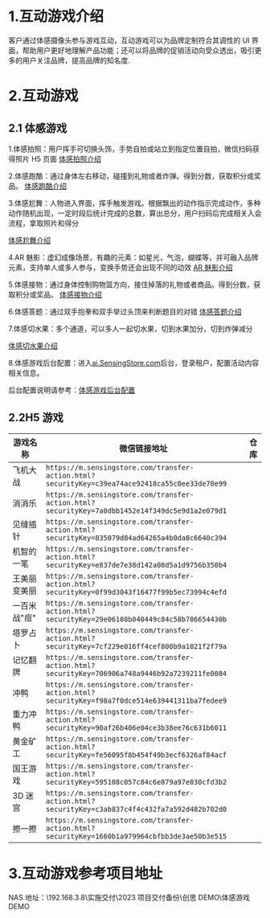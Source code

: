 # 1.互动游戏介绍

客户通过体感摄像头参与游戏互动，互动游戏可以为品牌定制符合其调性的 UI 界面，帮助用户更好地理解产品功能；还可以将品牌的促销活动向受众透出，吸引更多的用户关注品牌，提高品牌的知名度.

# 2.互动游戏

## 2.1 体感游戏

1.体感拍照：用户挥手可切换头饰，手势自拍或站立到指定位置自拍，微信扫码获得照片 H5 页面
[体感拍照介绍](https://github.com/troncell/SensingDocs/blob/main/Docs/InteractiveGames/Photo.md)

2.体感跑酷：通过身体左右移动，碰撞到礼物或者炸弹。得到分数，获取积分或奖品。
[体感跑酷介绍](https://github.com/troncell/SensingDocs/blob/main/Docs/InteractiveGames/PaoKu.md)

3.体感尬舞：人物进入界面，挥手触发游戏。根据飘出的动作指示完成动作，多种动作随机出现，一定时段后统计完成的总数，算出总分，用户扫码后完成相关入会流程，拿取照片和得分

[体感尬舞介绍](https://github.com/troncell/SensingDocs/blob/main/Docs/InteractiveGames/GaWu.md)

4.AR 魅影：虚幻成像场景，有趣的元素：如星光，气泡，蝴蝶等，并可融入品牌元素，支持单人或多人参与，变换手势还会出现不同的动效
[AR 魅影介绍](https://github.com/troncell/SensingDocs/blob/main/Docs/InteractiveGames/ARPhantom.md)

5.体感接物：通过身体控制购物篮方向，接住掉落的礼物或者商品。得到分数，获取积分或奖品。
[体感接物介绍](https://github.com/troncell/SensingDocs/blob/main/Docs/InteractiveGames/JieWu.md)

6.体感答题：通过双手抱拳和双手举过头顶来判断题目的对错
[体感答题介绍](https://github.com/troncell/SensingDocs/blob/main/Docs/InteractiveGames/Question.md)

7.体感切水果：多个通道，可以多人一起切水果，切到水果加分，切到炸弹减分

[体感切水果介绍](https://github.com/troncell/SensingDocs/blob/main/Docs/InteractiveGames/Fruit.md)

8.体感游戏后台配置：进入[ai.SensingStore.com](https://ai.sensingstore.com/)后台，登录租户，配置活动内容相关信息。

后台配置说明请参考：[体感游戏后台配置](https://github.com/troncell/SensingDocs/blob/main/Docs/InteractiveGames/%E4%BD%93%E6%84%9F%E6%B8%B8%E6%88%8F%E5%90%8E%E5%8F%B0%E9%85%8D%E7%BD%AE.md)

## 2.2H5 游戏

| 游戏名称     | 微信链接地址                                                                                   | 仓库 |
| ------------ | ---------------------------------------------------------------------------------------------- | ---- |
| 飞机大战     | `https://m.sensingstore.com/transfer-action.html?securityKey=c39ea74ace92418ca55c0ee33de70e99` |      |
| 消消乐       | `https://m.sensingstore.com/transfer-action.html?securityKey=7a0dbb1452e14f349dc5e9d1a2e079d1` |      |
| 见缝插针     | `https://m.sensingstore.com/transfer-action.html?securityKey=835079d84ad64265a4b0da8c6640c394` |      |
| 机智的一笔   | `https://m.sensingstore.com/transfer-action.html?securityKey=e837de7e38d142a08d5a1d9756b350b4` |      |
| 王美丽变美丽 | `https://m.sensingstore.com/transfer-action.html?securityKey=0f99d3043f16477f99b5ec73994c4efd` |      |
| 一百米战"痘" | `https://m.sensingstore.com/transfer-action.html?securityKey=29e06108b040449c84c58b786654430b` |      |
| 塔罗占卜     | `https://m.sensingstore.com/transfer-action.html?securityKey=7cf229e016ff4cef800b9a1021f2f79a` |      |
| 记忆翻牌     | `https://m.sensingstore.com/transfer-action.html?securityKey=706906a748a9446b92a7239211fe0084` |      |
| 冲鸭         | `https://m.sensingstore.com/transfer-action.html?securityKey=f98a7f0dce514e639441311ba7fedee9` |      |
| 重力冲鸭     | `https://m.sensingstore.com/transfer-action.html?securityKey=90af26b406e04ce3b38ee76c631b6011` |      |
| 黄金矿工     | `https://m.sensingstore.com/transfer-action.html?securityKey=fe56095f8b454f49b3ecf6326af84acf` |      |
| 国王游戏     | `https://m.sensingstore.com/transfer-action.html?securityKey=595108c057c84c6e879a97e030cfd3b2` |      |
| 3D 迷宫      | `https://m.sensingstore.com/transfer-action.html?securityKey=c3ab837c4f4c432fa7a592d482b702d0` |      |
| 擦一擦       | `https://m.sensingstore.com/transfer-action.html?securityKey=1660b1a979964cbfbb3de3ae50b3e515` |      |

# 3.互动游戏参考项目地址

NAS 地址：\\192.168.3.8\实施交付\2023 项目交付备份\创思 DEMO\体感游戏 DEMO
